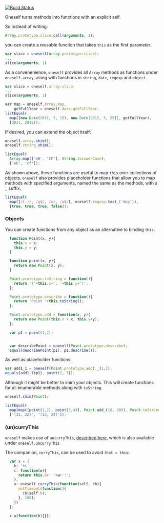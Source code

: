[![Build Status](https://secure.travis-ci.org/kevinbeaty/oneself.png)](http://travis-ci.org/kevinbeaty/oneself)

Oneself turns methods into functions with an explicit self.

So instead of writing:

```javascript
Array.prototype.slice.call(arguments, 1);
```

you can create a reusable function that takes `this` as the first parameter.


```javascript
var slice = oneself(Array.prototype.slice);
...
slice(arguments, 1)
```

As a convenenience, `oneself` provides all `Array` methods
as functions under `oneself.array`, along with functions
in `string`, `date`, `regexp` and `object`.

```javascript
var slice = oneself.array.slice;
...
slice(arguments, 1)

var map = oneself.array.map,
    getFullYear = oneself.date.getFullYear;
listEqual(
  map([new Date(2011, 3, 15), new Date(2012, 5, 25)], getFullYear),
  [2011, 2012]);
```

If desired, you can extend the object itself:

```javascript
oneself.array.shim();
oneself.string.shim();

listEqual(
  Array.map(['eB', 'CF'], String.toLowerCase),
  ['eb', 'cf']);

```

As shown above, these functions are useful to map `this` over
collections of objects. `oneself` also provides placeholder functions
that allow you to map methods with specified arguments, named
the same as the methods, with a `_` suffix.

```javascript
listEqual(
  map([/(.)/, /g$/, /o/, /o$/], oneself.regexp.test_('dog')),
  [true, true, true, false]);
```

### Objects
You can create functions from any object as an alternative to binding
`this`.

```javascript
  function Point(x, y){
    this.x = x;
    this.y = y;
  }

  function point(x, y){
    return new Point(x, y);
  }

  Point.prototype.toString = function(){
    return '('+this.x+', '+this.y+')';
  };

  Point.prototype.describe = function(){
    return 'Point '+this.toString();
  };

  Point.prototype.add = function(x, y){
    return new Point(this.x + x, this.y+y);
  };

  var p1 = point(1,2);


  var describePoint = oneself(Point.prototype.describe);
  equal(describePoint(p1), p1.describe());
```

As well as placeholder functions:

```javascript
var add1_1 = oneself(Point.prototype.add)._(1,1);
equals(add1_1(p1), point(2, 3));
```

Although it might be better to shim your objects. This
will create functions for all enumerable methods
along with `toString`.

```javascript
oneself.shim(Point);

listEqual(
  map(map([point(1,2), point(3,4)], Point.add_(10, 20)), Point.toString),
  ['(11, 22)', '(13, 24)']);
```

### (un)curryThis

`oneself` makes use of `uncurryThis`, [described here][1],
which  is also available under `oneself.uncurryThis`

The companion, `curryThis`,  can be used to avoid `that = this`:

```javascript
  var x = {
    b: 'hi',
    c: function(w){
      return this.b+' '+w+'!';
    },
    a: oneself.curryThis(function(self, cb){
      setTimeout(function(){
        cb(self.b);
      }, 100);
    })
  };

  x.a(function(b){});
```

[1]: http://www.2ality.com/2011/11/uncurrying-this.html
